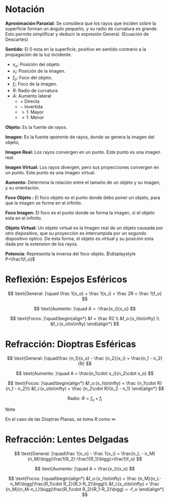 # Notación

**Aproximación Paraxial:** Se considera que los rayos que inciden sobre la superficie forman un ángulo pequeño, y su radio de curvatura es grande. Esto permite simplificar y deducir la expresión General. (Ecuación de Descartes)

**Sentido:** El $0$ esta en la superficie, positivo en sentido contrario a la propagación de la luz incidente.

- $x_o:$ Posición del objeto
- $x_i:$ Posición de la imagen.
- $f_o:$ Foco del objeto.
- $f_i:$ Foco de la imagen.
- $R:$ Radio de curvatura
- $A:$ Aumento lateral
    - $+$ Directa
    - $-$ Invertida
    - $>1:$ Mayor
    - $< 1:$ Menor
    

**Objeto:** Es la fuente de rayos.

**Imagen:** Es la fuente *aparente* de rayos, donde se genera la imagen del objeto,

**Imagen Real:** Los rayos convergen en un punto. Este punto es una imagen real.

**Imagen Virtual:** Los rayos divergen, pero sus proyecciones convergen en un punto. Este punto es una imagen virtual.

**Aumento:** Determina la relación entre el tamaño de un objeto y su imagen, y su orientación. 

**Foco Objeto :** El foco objeto es el punto donde debo poner un objeto, para que la imagen se forme en el infinito.

**Foco Imagen:** El foco es el punto donde se forma la imagen, si el objeto esta en el infinito.

**Objeto Virtual:** Un objeto virtual es la Imagen real de un objeto causada por otro dispositivo, que su proyección es interrumpida por un segundo dispositivo óptico. De esta forma, el objeto es virtual y su posición esta dada por la extension de los rayos.

**Potencia**: Representa la inversa del foco objeto. $\displaystyle P=\frac1{f_o}$

# Reflexión: Espejos Esféricos

$$
\text{General: }\quad \frac 1{x_o} + \frac 1{x_i} = \frac 2R = \frac 1{f_o}
$$

$$
\text{Aumento: }\quad A = -\frac{x_i}{x_o}
$$

$$
\text{Focos: }\quad\begin{align*}
&f = \frac R2 \\
&f_o:(x_i\to\infty) \\
&f_i:(x_o\to\infty)
\end{align*}
$$

# Refracción: Dioptras Esféricas

$$
\text{General: }\quad\frac {n_1}{x_o} - \frac {n_2}{x_i} = \frac{n_1 - n_2}{R}
$$

$$
\text{Aumento: }\quad A = \frac{n_1\cdot x_i}{n_2\cdot x_o}
$$

$$
\text{Focos: }\quad\begin{align*}
&f_o:(x_i\to\infty) = \frac {n_1\cdot R}{n_1 - n_2}\\
&f_i:(x_o\to\infty) = \frac {n_2\cdot R}{n_2 - n_1}
\end{align*}
$$

$$
\text{Radio: }R = f_o + f_i
$$

> [!note]
> En el caso de las Dioptras Planas, se toma $R$ como $\infty$


# Refracción: Lentes Delgadas

$$
\text{General: }\quad\frac 1{x_o} - \frac 1{x_i} = \frac{n_L - n_M}{n_M}\bigg(\frac1{R_2}-\frac1{R_1}\bigg)=\frac1{f_o}
$$

$$
\text{Aumento: }\quad A = \frac{x_i}{x_o}
$$

$$
\text{Focos: }\quad\begin{align*}
&f_o:(x_i\to\infty) = \frac {n_M}{n_L-n_M}\bigg(\frac{R_1\cdot R_2}{R_1-R_2}\bigg)\\
&f_i:(x_o\to\infty) = \frac {n_M}{n_M-n_L}\bigg(\frac{R_1\cdot R_2}{R_1-R_2}\bigg) = -f_o
\end{align*}
$$